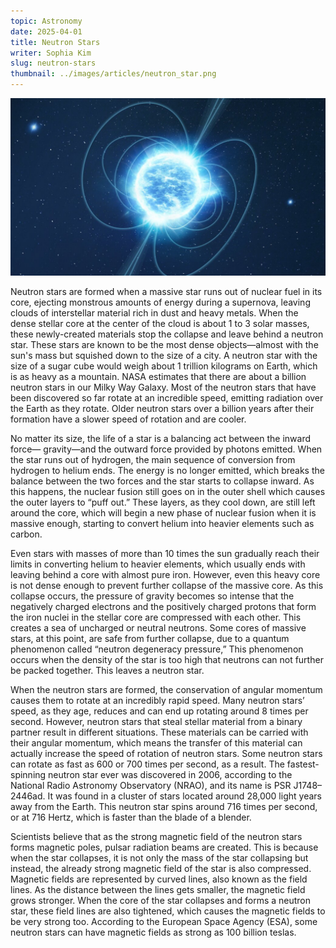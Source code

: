 ```yaml
---
topic: Astronomy
date: 2025-04-01
title: Neutron Stars
writer: Sophia Kim
slug: neutron-stars
thumbnail: ../images/articles/neutron_star.png
---
```

![](../images/articles/neutron_star.png)
	
Neutron stars are formed when a massive star runs out of nuclear fuel in its core, ejecting monstrous amounts of energy during a supernova, leaving clouds of interstellar material rich in dust and heavy metals. When the dense stellar core at the center of the cloud is about 1 to 3 solar masses, these newly-created materials stop the collapse and leave behind a neutron star. These stars are known to be the most dense objects—almost with the sun's mass but squished down to the size of a city. A neutron star with the size of a sugar cube would weigh about 1 trillion kilograms on Earth, which is as heavy as a mountain. NASA estimates that there are about a billion neutron stars in our Milky Way Galaxy. Most of the neutron stars that have been discovered so far rotate at an incredible speed, emitting radiation over the Earth as they rotate. Older neutron stars over a billion years after their formation have a slower speed of rotation and are cooler.

No matter its size, the life of a star is a balancing act between the inward force— gravity—and the outward force provided by photons emitted. When the star runs out of hydrogen, the main sequence of conversion from hydrogen to helium ends. The energy is no longer emitted, which breaks the balance between the two forces and the star starts to collapse inward. As this happens, the nuclear fusion still goes on in the outer shell which causes the outer layers to “puff out.” These layers, as they cool down, are still left around the core, which will begin a new phase of nuclear fusion when it is massive enough, starting to convert helium into heavier elements such as carbon. 

Even stars with masses of more than 10 times the sun gradually reach their limits in converting helium to heavier elements, which usually ends with leaving behind a core with almost pure iron. However, even this heavy core is not dense enough to prevent further collapse of the massive core. As this collapse occurs, the pressure of gravity becomes so intense that the negatively charged electrons and the positively charged protons that form the iron nuclei in the stellar core are compressed with each other. This creates a sea of uncharged or neutral neutrons. Some cores of massive stars, at this point, are safe from further collapse, due to a quantum phenomenon called “neutron degeneracy pressure,” This phenomenon occurs when the density of the star is too high that neutrons can not further be packed together. This leaves a neutron star. 

When the neutron stars are formed, the conservation of angular momentum causes them to rotate at an incredibly rapid speed. Many neutron stars’ speed, as they age, reduces and can end up rotating around 8 times per second. However, neutron stars that steal stellar material from a binary partner result in different situations. These materials can be carried with their angular momentum, which means the transfer of this material can actually increase the speed of rotation of neutron stars. Some neutron stars can rotate as fast as 600 or 700 times per second, as a result. The fastest-spinning neutron star ever was discovered in 2006, according to the National Radio Astronomy Observatory (NRAO), and its name is PSR J1748–2446ad. It was found in a cluster of stars located around 28,000 light years away from the Earth. This neutron star spins around 716 times per second, or at 716 Hertz, which is faster than the blade of a blender. 

Scientists believe that as the strong magnetic field of the neutron stars forms magnetic poles, pulsar radiation beams are created. This is because when the star collapses, it is not only the mass of the star collapsing but instead, the already strong magnetic field of the star is also compressed. Magnetic fields are represented by curved lines, also known as the field lines. As the distance between the lines gets smaller, the magnetic field grows stronger. When the core of the star collapses and forms a neutron star, these field lines are also tightened, which causes the magnetic fields to be very strong too. According to the European Space Agency (ESA), some neutron stars can have magnetic fields as strong as 100 billion teslas. 